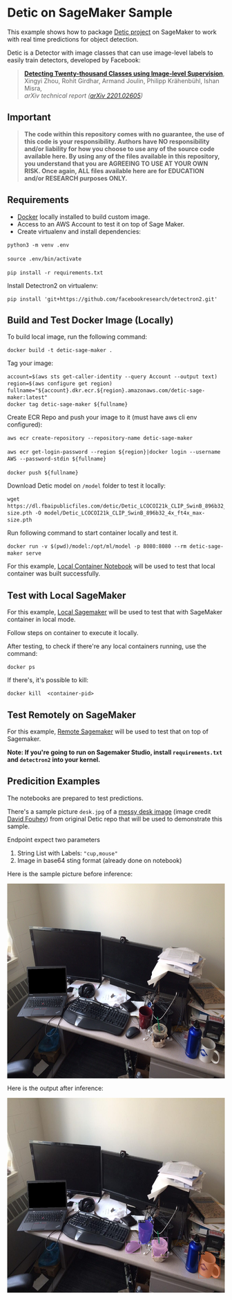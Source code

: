 # Detic on SageMaker Sample

This example shows how to package [Detic project](https://github.com/facebookresearch/Detic/) on SageMaker to work with real time predictions for object detection. 

Detic is a Detector with image classes that can use image-level labels to easily train detectors, developed by Facebook:

> [**Detecting Twenty-thousand Classes using Image-level Supervision**](http://arxiv.org/abs/2201.02605),               
> Xingyi Zhou, Rohit Girdhar, Armand Joulin, Philipp Kr&auml;henb&uuml;hl, Ishan Misra,                 
> *arXiv technical report ([arXiv 2201.02605](http://arxiv.org/abs/2201.02605))*

## Important

> **The code within this repository comes with no guarantee, the use of this code is your responsibility. Authors have NO responsibility and/or liability for how you choose to use any of the source code available here. By using any of the files available in this repository, you understand that you are AGREEING TO USE AT YOUR OWN RISK. Once again, ALL files available here are for EDUCATION and/or RESEARCH purposes ONLY.**

## Requirements

- [Docker](https://docs.docker.com/engine/install/) locally installed to build custom image.
- Access to an AWS Account to test it on top of Sage Maker.
- Create virtualenv and install dependencies:

```
python3 -m venv .env

source .env/bin/activate

pip install -r requirements.txt
```

Install Detectron2 on virtualenv:

```
pip install 'git+https://github.com/facebookresearch/detectron2.git'
```


## Build and Test Docker Image (Locally)

To build local image, run the following command:

```
docker build -t detic-sage-maker .
```

Tag your image:
```
account=$(aws sts get-caller-identity --query Account --output text)
region=$(aws configure get region)
fullname="${account}.dkr.ecr.${region}.amazonaws.com/detic-sage-maker:latest"
docker tag detic-sage-maker ${fullname}
```

Create ECR Repo and push your image to it (must have aws cli env configured):
```
aws ecr create-repository --repository-name detic-sage-maker

aws ecr get-login-password --region ${region}|docker login --username AWS --password-stdin ${fullname}

docker push ${fullname}
```

Download Detic model on `/model` folder to test it locally:

```
wget https://dl.fbaipublicfiles.com/detic/Detic_LCOCOI21k_CLIP_SwinB_896b32_4x_ft4x_max-size.pth -O model/Detic_LCOCOI21k_CLIP_SwinB_896b32_4x_ft4x_max-size.pth
```

Run following command to start container locally and test it.

```
docker run -v $(pwd)/model:/opt/ml/model -p 8080:8080 --rm detic-sage-maker serve
```

For this example, [Local Container Notebook](local_container_test.ipynb) will be used to test that local container was built successfully.

## Test with Local SageMaker

For this example, [Local Sagemaker](local_sagemaker_sdk.ipynb) will be used to test that with SageMaker container in local mode.

Follow steps on container to execute it locally.

After testing, to check if there're any local containers running, use the command:

```
docker ps
```

If there's, it's possible to kill:

```
docker kill  <container-pid>
```

## Test Remotely on SageMaker

For this example, [Remote Sagemaker](remote_sagemaker.ipynb) will be used to test that on top of Sagemaker.

**Note: If you're going to run on Sagemaker Studio, install `requirements.txt` and `detectron2` into your kernel.**


## Predicition Examples

The notebooks are prepared to test predictions. 

There's a sample picture `desk.jpg` of a [messy desk image](https://web.eecs.umich.edu/~fouhey/fun/desk/desk.jpg) (image credit [David Fouhey](https://web.eecs.umich.edu/~fouhey)) from original Detic repo that will be used to demonstrate this sample.

Endpoint expect two parameters

1. String List with Labels: `"cup,mouse"`
2. Image in base64 sting format (already done on notebook)

Here is the sample picture before inference:

<p align="left"> <img src='desk.jpg' align="center" height="450px"> </p>

Here is the output after inference:

<p align="left"> <img src='desk_prediction.jpeg' align="center" height="450px"> </p>